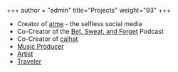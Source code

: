 +++
author = "admin"
title="Projects"
weight="93"
+++

* Creator of [<u>atme</u>](/atme/) - the selfless social media
* Co-Creator of the [<u>Bet, Sweat, and Forget</u>](/bsf/) Podcast
* Co-Creator of [<u>calhat</u>](/calhat/)
* [<u>Music Producer</u>](/music/)</u>
* [<u>Artist</u>](/art/)
* [<u>Traveler</u>](/travel/)




<!---
# * Co-Creator of the [Bet, Sweat, and Forget Podcast] on NFL Betting
-->





<!---
# * [<u>Restaurants</u>](/food/)
# * Creator of [<u>Shoober</u>](/shoober/)
-->
